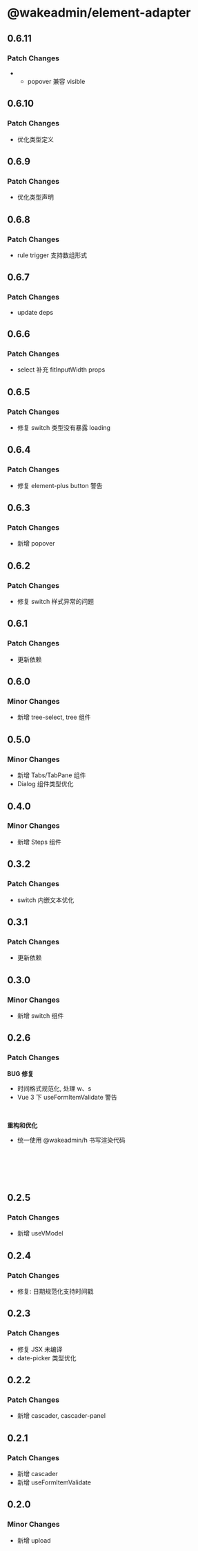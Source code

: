# @wakeadmin/element-adapter

## 0.6.11

### Patch Changes

- - popover 兼容 visible

## 0.6.10

### Patch Changes

- 优化类型定义

## 0.6.9

### Patch Changes

- 优化类型声明

## 0.6.8

### Patch Changes

- rule trigger 支持数组形式

## 0.6.7

### Patch Changes

- update deps

## 0.6.6

### Patch Changes

- select 补充 fitInputWidth props

## 0.6.5

### Patch Changes

- 修复 switch 类型没有暴露 loading

## 0.6.4

### Patch Changes

- 修复 element-plus button 警告

## 0.6.3

### Patch Changes

- 新增 popover

## 0.6.2

### Patch Changes

- 修复 switch 样式异常的问题

## 0.6.1

### Patch Changes

- 更新依赖

## 0.6.0

### Minor Changes

- 新增 tree-select, tree 组件

## 0.5.0

### Minor Changes

- 新增 Tabs/TabPane 组件
- Dialog 组件类型优化

## 0.4.0

### Minor Changes

- 新增 Steps 组件

## 0.3.2

### Patch Changes

- switch 内嵌文本优化

## 0.3.1

### Patch Changes

- 更新依赖

## 0.3.0

### Minor Changes

- 新增 switch 组件

## 0.2.6

### Patch Changes

**BUG 修复**

- 时间格式规范化, 处理 w、s
- Vue 3 下 useFormItemValidate 警告

<br>

**重构和优化**

- 统一使用 @wakeadmin/h 书写渲染代码

<br>
<br>
<br>
<br>

## 0.2.5

### Patch Changes

- 新增 useVModel

## 0.2.4

### Patch Changes

- 修复: 日期规范化支持时间戳

## 0.2.3

### Patch Changes

- 修复 JSX 未编译
- date-picker 类型优化

## 0.2.2

### Patch Changes

- 新增 cascader, cascader-panel

## 0.2.1

### Patch Changes

- 新增 cascader
- 新增 useFormItemValidate

## 0.2.0

### Minor Changes

- 新增 upload
